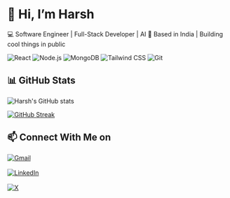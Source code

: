 # 👋 Hi, I’m Harsh

💻 Software Engineer | Full-Stack Developer | AI
📍 Based in India | Building cool things in public

![React](https://img.shields.io/badge/-React-61DAFB?logo=react&logoColor=white&style=for-the-badge)
![Node.js](https://img.shields.io/badge/-Node.js-339933?logo=node.js&logoColor=white&style=for-the-badge)
![MongoDB](https://img.shields.io/badge/-MongoDB-47A248?logo=mongodb&logoColor=white&style=for-the-badge)
![Tailwind CSS](https://img.shields.io/badge/-TailwindCSS-38B2AC?logo=tailwind-css&logoColor=white&style=for-the-badge)
![Git](https://img.shields.io/badge/-Git-F05032?logo=git&logoColor=white&style=for-the-badge)

## 📊 GitHub Stats

![Harsh's GitHub stats](https://github-readme-stats.vercel.app/api?username=harshsinghsv&show_icons=true&theme=tokyonight)

[![GitHub Streak](https://streak-stats.demolab.com?user=harshsinghsv&theme=tokyonight)](https://git.io/streak-stats)


## 📫 Connect With Me on

<p align="left">
  <a href="mailto:harshsinghsv@hotmail.com.com" target="_blank">
    <img alt="Gmail" src="https://img.shields.io/badge/Email-0078D4?style=for-the-badge&logo=microsoftoutlook&logoColor=white" />
  </a>
  <br> <br>
  <a href="https://linkedin.com/in/harshsinghsv" target="_blank">
    <img alt="LinkedIn" src="https://img.shields.io/badge/LinkedIn-0A66C2?style=for-the-badge&logo=linkedin&logoColor=white" />
  </a>
  <br> <br>
  <a href="https://x.com/harshsinghsv" target="_blank">
    <img alt="X" src="[https://img.shields.io/badge/X-000000?style=for-the-badge&logo=twitter&logoColor=white](https://img.shields.io/badge/X-%23000000.svg?style=for-the-badge&logo=x&logoColor=white)" />
  </a>
</p>


